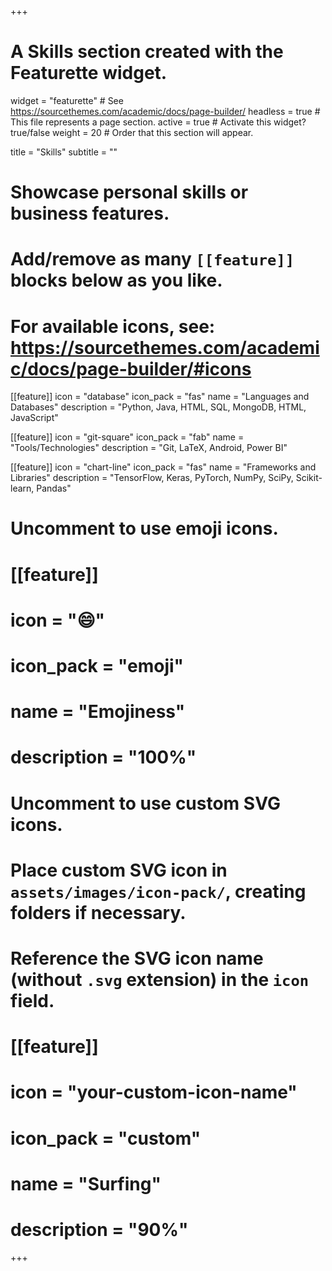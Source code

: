 +++
# A Skills section created with the Featurette widget.
widget = "featurette"  # See https://sourcethemes.com/academic/docs/page-builder/
headless = true  # This file represents a page section.
active = true  # Activate this widget? true/false
weight = 20  # Order that this section will appear.

title = "Skills"
subtitle = ""

# Showcase personal skills or business features.
# 
# Add/remove as many `[[feature]]` blocks below as you like.
# 
# For available icons, see: https://sourcethemes.com/academic/docs/page-builder/#icons

 
[[feature]]
  icon = "database"
  icon_pack = "fas"
  name = "Languages and Databases"
  description = "Python, Java, HTML, SQL, MongoDB, HTML, JavaScript"
  
[[feature]]
  icon = "git-square"
  icon_pack = "fab"
  name = "Tools/Technologies"
  description = "Git, LaTeX, Android, Power BI"  
  
[[feature]]
  icon = "chart-line"
  icon_pack = "fas"
  name = "Frameworks and Libraries"
  description = "TensorFlow, Keras, PyTorch, NumPy, SciPy, Scikit-learn, Pandas"

# Uncomment to use emoji icons.
# [[feature]]
#  icon = ":smile:"
#  icon_pack = "emoji"
#  name = "Emojiness"
#  description = "100%"  

# Uncomment to use custom SVG icons.
# Place custom SVG icon in `assets/images/icon-pack/`, creating folders if necessary.
# Reference the SVG icon name (without `.svg` extension) in the `icon` field.
# [[feature]]
#  icon = "your-custom-icon-name"
#  icon_pack = "custom"
#  name = "Surfing"
#  description = "90%"

+++

